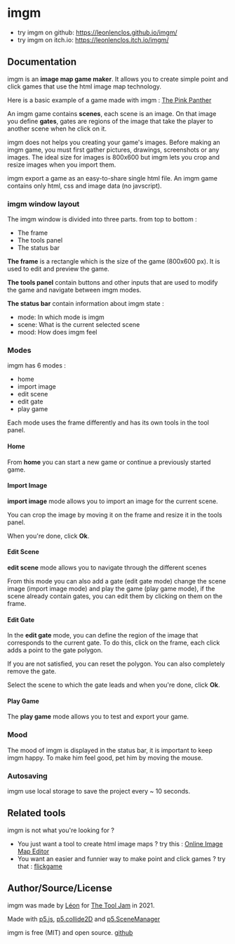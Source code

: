 # imgm

- try imgm on github: https://leonlenclos.github.io/imgm/
- try imgm on itch.io: https://leonlenclos.itch.io/imgm/

## Documentation

imgm is an **image map game maker**. It allows you to create simple point and click games that use the html image map technology.

Here is a basic example of a game made with imgm : [The Pink Panther](https://leonlenclos.itch.io/pinkpanther)

An imgm game contains **scenes**, each scene is an image. On that image you define **gates**, gates are regions of the image that take the player to another scene when he click on it.

imgm does not helps you creating your game's images. Before making an imgm game, you must first gather pictures, drawings, screenshots or any images. The ideal size for images is 800x600 but imgm lets you crop and resize images when you import them.

imgm export a game as an easy-to-share single html file. An imgm game contains only html, css and image data (no javscript).

### imgm window layout

The imgm window is divided into three parts. from top to bottom :
- The frame
- The tools panel
- The status bar

**The frame** is a rectangle which is the size of the game (800x600 px). It is used to edit and preview the game.

**The tools panel** contain buttons and other inputs that are used to modify the game and navigate between imgm modes.

**The status bar** contain information about imgm state :
- mode: In which mode is imgm
- scene: What is the current selected scene
- mood: How does imgm feel

### Modes

imgm has 6 modes :
- home
- import image
- edit scene
- edit gate
- play game

Each mode uses the frame differently and has its own tools in the tool panel.

#### Home

From **home** you can start a new game or continue a previously started game.

#### Import Image

**import image**  mode allows you to import an image for the current scene.

You can crop the image by moving it on the frame and resize it in the tools panel.

When you're done, click **Ok**.

#### Edit Scene

**edit scene**  mode allows you to navigate through the different scenes

From this mode you can also add a gate (edit gate mode) change the scene image (import image mode) and play the game (play game mode), if the scene already contain gates, you can edit them by clicking on them on the frame.

#### Edit Gate

In the **edit gate** mode, you can define the region of the image that corresponds to the current gate. To do this, click on the frame, each click adds a point to the gate polygon.

If you are not satisfied, you can reset the polygon. You can also completely remove the gate.

Select the scene to which the gate leads and when you're done, click **Ok**.

#### Play Game

The **play game** mode allows you to test and export your game.

### Mood

The mood of imgm is displayed in the status bar, it is important to keep imgm happy. To make him feel good, pet him by moving the mouse.

### Autosaving

imgm use local storage to save the project every ~ 10 seconds.

## Related tools

imgm is not what you're looking for ?

- You just want a tool to create html image maps ? try this : [Online Image Map Editor](http://maschek.hu/imagemap/imgmap/)
- You want an easier and funnier way to make point and click games ? try that : [flickgame](http://www.flickgame.org)

## Author/Source/License

imgm was made by [Léon](http://leonlenclos.net) for [The Tool Jam](https://itch.io/jam/the-tool-jam) in 2021.

Made with [p5.js](https://p5js.org), [p5.collide2D](https://github.com/bmoren/p5.collide2D) and [p5.SceneManager](https://github.com/mveteanu/p5.SceneManager) 

imgm is free (MIT) and open source. [github](https://github.com/LeonLenclos/imgm)

